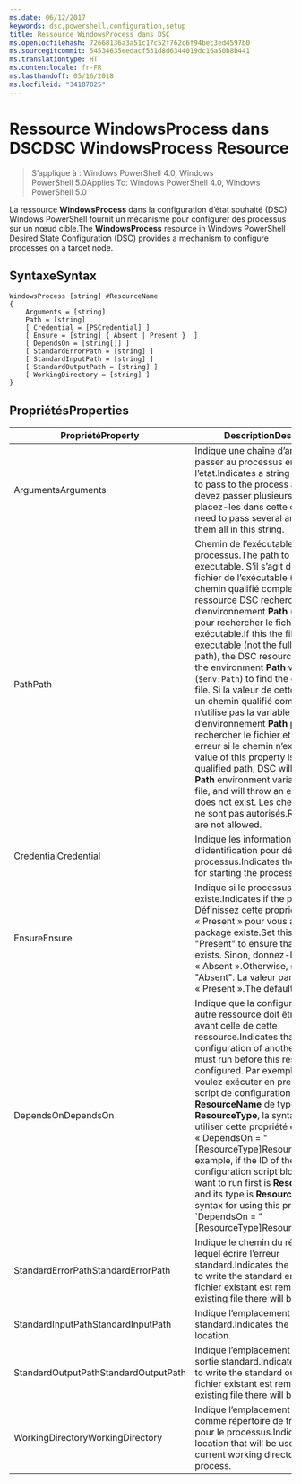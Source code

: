 ```yaml
---
ms.date: 06/12/2017
keywords: dsc,powershell,configuration,setup
title: Ressource WindowsProcess dans DSC
ms.openlocfilehash: 72668136a3a51c17c52f762c6f94bec3ed4597b0
ms.sourcegitcommit: 54534635eedacf531d8d6344019dc16a50b8b441
ms.translationtype: HT
ms.contentlocale: fr-FR
ms.lasthandoff: 05/16/2018
ms.locfileid: "34187025"
---
```

# <a name="dsc-windowsprocess-resource"></a><span data-ttu-id="61aaa-103">Ressource WindowsProcess dans DSC</span><span class="sxs-lookup"><span data-stu-id="61aaa-103">DSC WindowsProcess Resource</span></span>

> <span data-ttu-id="61aaa-104">S’applique à : Windows PowerShell 4.0, Windows PowerShell 5.0</span><span class="sxs-lookup"><span data-stu-id="61aaa-104">Applies To: Windows PowerShell 4.0, Windows PowerShell 5.0</span></span>

<span data-ttu-id="61aaa-105">La ressource **WindowsProcess** dans la configuration d’état souhaité (DSC) Windows PowerShell fournit un mécanisme pour configurer des processus sur un nœud cible.</span><span class="sxs-lookup"><span data-stu-id="61aaa-105">The **WindowsProcess** resource in Windows PowerShell Desired State Configuration (DSC) provides a mechanism to configure processes on a target node.</span></span>

## <a name="syntax"></a><span data-ttu-id="61aaa-106">Syntaxe</span><span class="sxs-lookup"><span data-stu-id="61aaa-106">Syntax</span></span>

```
WindowsProcess [string] #ResourceName
{
    Arguments = [string]
    Path = [string]
    [ Credential = [PSCredential] ]
    [ Ensure = [string] { Absent | Present }  ]
    [ DependsOn = [string[]] ]
    [ StandardErrorPath = [string] ]
    [ StandardInputPath = [string] ]
    [ StandardOutputPath = [string] ]
    [ WorkingDirectory = [string] ]
}
```

## <a name="properties"></a><span data-ttu-id="61aaa-107">Propriétés</span><span class="sxs-lookup"><span data-stu-id="61aaa-107">Properties</span></span>
|  <span data-ttu-id="61aaa-108">Propriété</span><span class="sxs-lookup"><span data-stu-id="61aaa-108">Property</span></span>  |  <span data-ttu-id="61aaa-109">Description</span><span class="sxs-lookup"><span data-stu-id="61aaa-109">Description</span></span>   |
|---|---|
| <span data-ttu-id="61aaa-110">Arguments</span><span class="sxs-lookup"><span data-stu-id="61aaa-110">Arguments</span></span>| <span data-ttu-id="61aaa-111">Indique une chaîne d’arguments à passer au processus en l’état.</span><span class="sxs-lookup"><span data-stu-id="61aaa-111">Indicates a string of arguments to pass to the process as-is.</span></span> <span data-ttu-id="61aaa-112">Si vous devez passer plusieurs arguments, placez-les dans cette chaîne.</span><span class="sxs-lookup"><span data-stu-id="61aaa-112">If you need to pass several arguments, put them all in this string.</span></span>|
| <span data-ttu-id="61aaa-113">Path</span><span class="sxs-lookup"><span data-stu-id="61aaa-113">Path</span></span>| <span data-ttu-id="61aaa-114">Chemin de l’exécutable du processus.</span><span class="sxs-lookup"><span data-stu-id="61aaa-114">The path to the process executable.</span></span> <span data-ttu-id="61aaa-115">S’il s’agit du nom de fichier de l’exécutable (et non du chemin qualifié complet), la ressource DSC recherche la variable d’environnement **Path** (`$env:Path`) pour rechercher le fichier exécutable.</span><span class="sxs-lookup"><span data-stu-id="61aaa-115">If this the file name of the executable (not the fully qualified path), the DSC resource will search the environment **Path** variable (`$env:Path`) to find the executable file.</span></span> <span data-ttu-id="61aaa-116">Si la valeur de cette propriété est un chemin qualifié complet, DSC n’utilise pas la variable d’environnement **Path** pour rechercher le fichier et génère une erreur si le chemin n’existe pas.</span><span class="sxs-lookup"><span data-stu-id="61aaa-116">If the value of this property is a fully qualified path, DSC will not use the **Path** environment variable to find the file, and will throw an error if the path does not exist.</span></span> <span data-ttu-id="61aaa-117">Les chemins relatifs ne sont pas autorisés.</span><span class="sxs-lookup"><span data-stu-id="61aaa-117">Relative paths are not allowed.</span></span>|
| <span data-ttu-id="61aaa-118">Credential</span><span class="sxs-lookup"><span data-stu-id="61aaa-118">Credential</span></span>| <span data-ttu-id="61aaa-119">Indique les informations d’identification pour démarrer le processus.</span><span class="sxs-lookup"><span data-stu-id="61aaa-119">Indicates the credentials for starting the process.</span></span>|
| <span data-ttu-id="61aaa-120">Ensure</span><span class="sxs-lookup"><span data-stu-id="61aaa-120">Ensure</span></span>| <span data-ttu-id="61aaa-121">Indique si le processus existe.</span><span class="sxs-lookup"><span data-stu-id="61aaa-121">Indicates if the process exists.</span></span> <span data-ttu-id="61aaa-122">Définissez cette propriété sur « Present » pour vous assurer que le package existe.</span><span class="sxs-lookup"><span data-stu-id="61aaa-122">Set this property to "Present" to ensure that the process exists.</span></span> <span data-ttu-id="61aaa-123">Sinon, donnez-lui la valeur « Absent ».</span><span class="sxs-lookup"><span data-stu-id="61aaa-123">Otherwise, set it to "Absent".</span></span> <span data-ttu-id="61aaa-124">La valeur par défaut est « Present ».</span><span class="sxs-lookup"><span data-stu-id="61aaa-124">The default is "Present".</span></span>|
| <span data-ttu-id="61aaa-125">DependsOn</span><span class="sxs-lookup"><span data-stu-id="61aaa-125">DependsOn</span></span> | <span data-ttu-id="61aaa-126">Indique que la configuration d’une autre ressource doit être exécutée avant celle de cette ressource.</span><span class="sxs-lookup"><span data-stu-id="61aaa-126">Indicates that the configuration of another resource must run before this resource is configured.</span></span> <span data-ttu-id="61aaa-127">Par exemple, si vous voulez exécuter en premier le bloc de script de configuration de ressource __ResourceName__ de type __ResourceType__, la syntaxe pour utiliser cette propriété est « DependsOn = "[ResourceType]ResourceName" ».</span><span class="sxs-lookup"><span data-stu-id="61aaa-127">For example, if the ID of the resource configuration script block that you want to run first is __ResourceName__ and its type is __ResourceType__, the syntax for using this property is \`DependsOn = "[ResourceType]ResourceName"\`\` .</span></span>|
| <span data-ttu-id="61aaa-128">StandardErrorPath</span><span class="sxs-lookup"><span data-stu-id="61aaa-128">StandardErrorPath</span></span>| <span data-ttu-id="61aaa-129">Indique le chemin du répertoire dans lequel écrire l’erreur standard.</span><span class="sxs-lookup"><span data-stu-id="61aaa-129">Indicates the directory path to write the standard error.</span></span> <span data-ttu-id="61aaa-130">Tout fichier existant est remplacé.</span><span class="sxs-lookup"><span data-stu-id="61aaa-130">Any existing file there will be overwritten.</span></span>|
| <span data-ttu-id="61aaa-131">StandardInputPath</span><span class="sxs-lookup"><span data-stu-id="61aaa-131">StandardInputPath</span></span>| <span data-ttu-id="61aaa-132">Indique l’emplacement d’entrée standard.</span><span class="sxs-lookup"><span data-stu-id="61aaa-132">Indicates the standard input location.</span></span>|
| <span data-ttu-id="61aaa-133">StandardOutputPath</span><span class="sxs-lookup"><span data-stu-id="61aaa-133">StandardOutputPath</span></span>| <span data-ttu-id="61aaa-134">Indique l’emplacement où écrire la sortie standard.</span><span class="sxs-lookup"><span data-stu-id="61aaa-134">Indicates the location to write the standard output.</span></span> <span data-ttu-id="61aaa-135">Tout fichier existant est remplacé.</span><span class="sxs-lookup"><span data-stu-id="61aaa-135">Any existing file there will be overwritten.</span></span>|
| <span data-ttu-id="61aaa-136">WorkingDirectory</span><span class="sxs-lookup"><span data-stu-id="61aaa-136">WorkingDirectory</span></span>| <span data-ttu-id="61aaa-137">Indique l’emplacement à utiliser comme répertoire de travail actuel pour le processus.</span><span class="sxs-lookup"><span data-stu-id="61aaa-137">Indicates the location that will be used as the current working directory for the process.</span></span>|